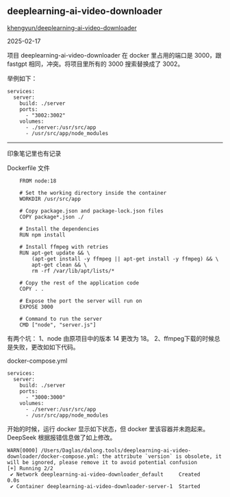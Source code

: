 ## deeplearning-ai-video-downloader

[khengyun/deeplearning-ai-video-downloader](https://github.com/khengyun/deeplearning-ai-video-downloader)

2025-02-17

项目 deeplearning-ai-video-downloader 在 docker 里占用的端口是 3000，跟 fastgpt 相同，冲突。将项目里所有的 3000 搜索替换成了 3002。

举例如下：


```
services:
  server:
    build: ./server
    ports:
      - "3002:3002"
    volumes:
      - ./server:/usr/src/app
      - /usr/src/app/node_modules
```


---


印象笔记里也有记录

Dockerfile 文件

```
    FROM node:18

    # Set the working directory inside the container
    WORKDIR /usr/src/app

    # Copy package.json and package-lock.json files
    COPY package*.json ./

    # Install the dependencies
    RUN npm install

    # Install ffmpeg with retries
    RUN apt-get update && \
        (apt-get install -y ffmpeg || apt-get install -y ffmpeg) && \
        apt-get clean && \
        rm -rf /var/lib/apt/lists/*

    # Copy the rest of the application code
    COPY . .

    # Expose the port the server will run on
    EXPOSE 3000

    # Command to run the server
    CMD ["node", "server.js"]
```

有两个坑：
1、node 由原项目中的版本 14 更改为 18。
2、ffmpeg下载的时候总是失败，更改如如下代码。

docker-compose.yml

```
services:
  server:
    build: ./server
    ports:
      - "3000:3000"
    volumes:
      - ./server:/usr/src/app
      - /usr/src/app/node_modules
```

开始的时候，运行 docker 显示如下状态，但 docker 里该容器并未跑起来。DeepSeek 根据报错信息做了如上修改。

```
WARN[0000] /Users/Daglas/dalong.tools/deeplearning-ai-video-downloader/docker-compose.yml: the attribute `version` is obsolete, it will be ignored, please remove it to avoid potential confusion
[+] Running 2/2
 ✔ Network deeplearning-ai-video-downloader_default     Created                                                                                                                 0.0s
 ✔ Container deeplearning-ai-video-downloader-server-1  Started
```